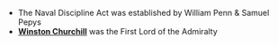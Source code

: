 - The Naval Discipline Act was established by William Penn & Samuel Pepys
- **[Winston Churchill](../notes/Winston_Churchill)** was the First Lord of the Admiralty 
